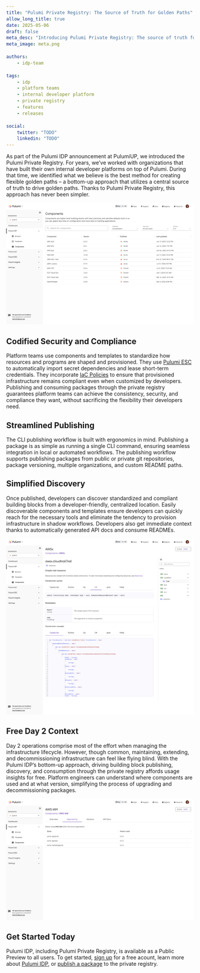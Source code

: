 ```yaml
---
title: "Pulumi Private Registry: The Source of Truth for Golden Paths"
allow_long_title: true
date: 2025-05-06
draft: false
meta_desc: "Introducing Pulumi Private Registry: The source of truth for secure and compliant golden path building blocks."
meta_image: meta.png

authors:
    - idp-team

tags:
    - idp
    - platform teams
    - internal developer platform
    - private registry
    - features
    - releases

social:
    twitter: "TODO"
    linkedin: "TODO"
---
```


As part of the Pulumi IDP announcement at PulumiUP, we introduced the Pulumi Private Registry. For years, we’ve worked with organizations that have built their own internal developer platforms on top of Pulumi. During that time, we identified what we believe is the best method for creating flexible golden paths – a bottom-up approach that utilizes a central source of truth to drive golden paths. Thanks to Pulumi Private Registry, this approach has never been simpler.

<!--more-->

![Pulumi Private Registry](registry-main.jpg)

## Codified Security and Compliance

Platform teams use components and templates to standardize how resources and programs are shaped and provisioned. They use [Pulumi ESC](/docs/esc/) to automatically import secret dependencies and lease short-term credentials. They incorporate [IaC Policies](/docs/insights/get-started/add-policies/) to ensure that provisioned infrastructure remains compliant even when customized by developers. Publishing and consuming packages through the private registry guarantees platform teams can achieve the consistency, security, and compliance they want, without sacrificing the flexibility their developers need.

## Streamlined Publishing

The CLI publishing workflow is built with ergonomics in mind. Publishing a package is as simple as running a single CLI command, ensuring seamless integration in local or automated workflows. The publishing workflow supports publishing packages from public or private git repositories, package versioning, multiple organizations, and custom README paths.

## Simplified Discovery

Once published, developers can discover standardized and compliant building blocks from a developer-friendly, centralized location. Easily discoverable components and templates ensure developers can quickly reach for the necessary tools and eliminate the tendency to provision infrastructure in shadow workflows. Developers also get immediate context thanks to automatically generated API docs and consume READMEs.

![Pulumi Private Registry](registry-api-browser.jpg)

## Free Day 2 Context

Day 2 operations comprise most of the effort when managing the infrastructure lifecycle. However, though common, maintaining, extending, and decommissioning infrastructure can feel like flying blind. With the Pulumi IDP’s bottom-up approach, driving building block publishing, discovery, and consumption through the private registry affords usage insights for free. Platform engineers can understand where components are used and at what version, simplifying the process of upgrading and decommissioning packages.

![Pulumi Private Registry Insights](registry-insights.jpg)

## Get Started Today

Pulumi IDP, including Pulumi Private Registry, is available as a Public Preview to all users. To get started, [sign up](https://app.pulumi.com/signup?utm_source=idp-private-registry) for a free acount, learn more about [Pulumi IDP](/docs/idp/get-started/), or [publish a package](/docs/idp/get-started/private-registry/) to the private registry.
